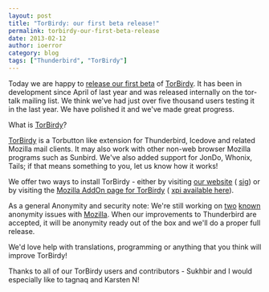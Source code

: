 ```yaml
---
layout: post
title: "TorBirdy: our first beta release!"
permalink: torbirdy-our-first-beta-release
date: 2013-02-12
author: ioerror
category: blog
tags: ["Thunderbird", "TorBirdy"]
---
```


Today we are happy to [release our first beta](https://lists.torproject.org/pipermail/tor-talk/2013-February/027277.html) of [TorBirdy](https://trac.torproject.org/projects/tor/wiki/torbirdy). It has been in development since April of last year and was released internally on the tor-talk mailing list. We think we've had just over five thousand users testing it in the last year. We have polished it and we've made great progress.

What is [TorBirdy](https://trac.torproject.org/projects/tor/wiki/torbirdy)?

[TorBirdy](https://trac.torproject.org/projects/tor/wiki/torbirdy) is a Torbutton like extension for Thunderbird, Icedove and related Mozilla mail clients. It may also work with other non-web browser Mozilla programs such as Sunbird. We've also added support for JonDo, Whonix, Tails; if that means something to you, let us know how it works!

We offer two ways to install TorBirdy - either by visiting [our website](https://www.torproject.org/dist/torbirdy/torbirdy-0.1.0.xpi) ( [sig](https://www.torproject.org/dist/torbirdy/torbirdy-0.1.0.xpi.asc)) or by visiting the [Mozilla AddOn page for TorBirdy](https://addons.mozilla.org/en-US/thunderbird/addon/torbirdy/) ( [xpi available here](https://addons.mozilla.org/thunderbird/downloads/file/191748/torbirdy-0.1.0-tb.xpi?src=dp-btn-primary)).

As a general Anonymity and security note: We're still working on [two](https://trac.torproject.org/projects/tor/ticket/6314) [known](https://trac.torproject.org/projects/tor/ticket/6315) anonymity issues with [Mozilla](https://bugzilla.mozilla.org/show_bug.cgi?id=776397). When our improvements to Thunderbird are accepted, it will be anonymity ready out of the box and we'll do a proper full release.

We'd love help with translations, programming or anything that you think will improve TorBirdy!

Thanks to all of our TorBirdy users and contributors - Sukhbir and I would especially like to tagnaq and Karsten N!

